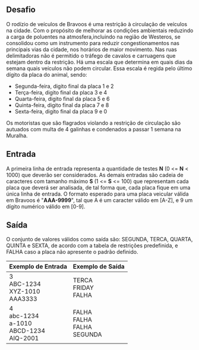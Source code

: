 ## Desafio

O rodízio de veículos de Bravoos é uma restrição à circulação de veículos na cidade. Com o propósito de melhorar as condições ambientais reduzindo a carga de poluentes na atmosfera,incluindo na região de Westeros, se consolidou como um instrumento para reduzir congestionamentos nas principais vias da cidade, nos horários de maior movimento. Nas ruas delimitadoras não é permitido o tráfego de cavalos e carruagens que estejam dentro da restrição. Há uma escala que determina em quais dias da semana quais veículos não podem circular. Essa escala é regida pelo último dígito da placa do animal, sendo:

- Segunda-feira, digito final da placa 1 e 2
- Terça-feira, digito final da placa 3 e 4
- Quarta-feira, digito final da placa 5 e 6
- Quinta-feira, digito final da placa 7 e 8
- Sexta-feira, digito final da placa 9 e 0

Os motoristas que são flagrados violando a restrição de circulação são autuados com multa de 4 galinhas e condenados a passar 1 semana na Muralha.

## Entrada

A primeira linha de entrada representa a quantidade de testes **N** (0 <= **N** < 1000) que deverão ser considerados. As demais entradas são cadeia de caracteres com tamanho máximo **S** (1 <= **S** <= 100) que representam cada placa que deverá ser analisada, de tal forma que, cada placa fique em uma única linha de entrada. O formato esperado para uma placa veicular válida em Bravoos é "**AAA-9999**", tal que A é um caracter válido em [A-Z], e 9 um dígito numérico válido em [0-9].

## Saída

O conjunto de valores válidos como saída são: SEGUNDA, TERCA, QUARTA, QUINTA e SEXTA, de acordo com a tabela de restrições predefinida, e FALHA caso a placa não apresente o padrão definido.
 
Exemplo de Entrada | Exemplo de Saída
--- | ---
3<br>ABC-1234<br>XYZ-1010<br>AAA3333 | TERCA<br>FRIDAY<br>FALHA
4<br>abc-1234<br>a-1010<br>ABCD-1234<br>AIQ-2001 | FALHA<br>FALHA<br>FALHA<br>SEGUNDA
